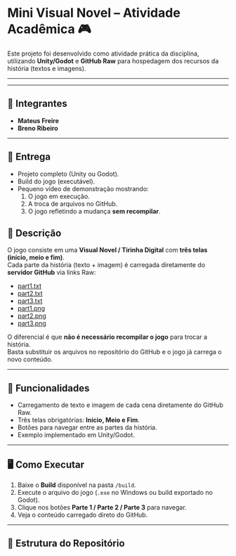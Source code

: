 # Mini Visual Novel – Atividade Acadêmica 🎮

Este projeto foi desenvolvido como atividade prática da disciplina, utilizando **Unity/Godot** e **GitHub Raw** para hospedagem dos recursos da história (textos e imagens).

---

---

## 👥 Integrantes
- **Mateus Freire**  
- **Breno Ribeiro**  

---

## 🎥 Entrega
- Projeto completo (Unity ou Godot).  
- Build do jogo (executável).  
- Pequeno vídeo de demonstração mostrando:  
  1. O jogo em execução.  
  2. A troca de arquivos no GitHub.  
  3. O jogo refletindo a mudança **sem recompilar**.

## 📖 Descrição
O jogo consiste em uma **Visual Novel / Tirinha Digital** com **três telas (início, meio e fim)**.  
Cada parte da história (texto + imagem) é carregada diretamente do **servidor GitHub** via links Raw:

- [part1.txt](https://raw.githubusercontent.com/BrenoOliveiraRibeiro/persitencia-backend/refs/heads/main/part1.txt)  
- [part2.txt](https://raw.githubusercontent.com/BrenoOliveiraRibeiro/persitencia-backend/refs/heads/main/part2.txt)  
- [part3.txt](https://raw.githubusercontent.com/BrenoOliveiraRibeiro/persitencia-backend/refs/heads/main/part3.txt)  
- [part1.png](https://raw.githubusercontent.com/BrenoOliveiraRibeiro/persitencia-backend/refs/heads/main/part1.png)  
- [part2.png](https://raw.githubusercontent.com/BrenoOliveiraRibeiro/persitencia-backend/refs/heads/main/part2.png)  
- [part3.png](https://raw.githubusercontent.com/BrenoOliveiraRibeiro/persitencia-backend/refs/heads/main/part3.png)  

O diferencial é que **não é necessário recompilar o jogo** para trocar a história.  
Basta substituir os arquivos no repositório do GitHub e o jogo já carrega o novo conteúdo.

---

## 🚀 Funcionalidades
- Carregamento de texto e imagem de cada cena diretamente do GitHub Raw.  
- Três telas obrigatórias: **Início, Meio e Fim**.  
- Botões para navegar entre as partes da história.  
- Exemplo implementado em Unity/Godot.

---

## 🖥️ Como Executar
1. Baixe o **Build** disponível na pasta `/build`.  
2. Execute o arquivo do jogo (`.exe` no Windows ou build exportado no Godot).  
3. Clique nos botões **Parte 1 / Parte 2 / Parte 3** para navegar.  
4. Veja o conteúdo carregado direto do GitHub.  

---

## 📂 Estrutura do Repositório
